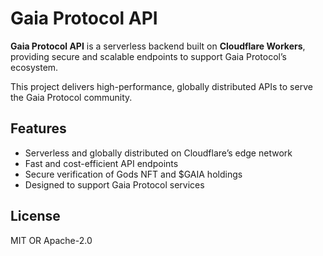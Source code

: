 # Gaia Protocol API

**Gaia Protocol API** is a serverless backend built on **Cloudflare Workers**, providing secure and scalable endpoints to support Gaia Protocol’s ecosystem.

This project delivers high-performance, globally distributed APIs to serve the Gaia Protocol community.

## Features

* Serverless and globally distributed on Cloudflare’s edge network
* Fast and cost-efficient API endpoints
* Secure verification of Gods NFT and \$GAIA holdings
* Designed to support Gaia Protocol services

## License

MIT OR Apache-2.0
